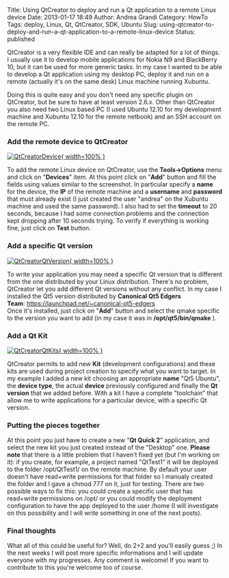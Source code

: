 Title: Using QtCreator to deploy and run a Qt application to a remote Linux device
Date: 2013-01-17 18:49
Author: Andrea Grandi
Category: HowTo
Tags: deploy, Linux, Qt, QtCreator, SDK, Ubuntu
Slug: using-qtcreator-to-deploy-and-run-a-qt-application-to-a-remote-linux-device
Status: published

QtCreator is a very flexible IDE and can really be adapted for a lot of
things. I usually use it to develop mobile applications for Nokia N9 and
BlackBerry 10, but it can be used for more generic tasks. In my case I
wanted to be able to develop a Qt application using my desktop PC,
deploy it and run on a remote (actually it's on the same desk) Linux
machine running Xubuntu.

Doing this is quite easy and you don't need any specific plugin on
QtCreator, but be sure to have at least version 2.6.x. Other than
QtCreator you also need two Linux based PC (I used Ubuntu 12.10 for my
development machine and Xubuntu 12.10 for the remote netbook) and an SSH
account on the remote PC.

### Add the remote device to QtCreator

[![QtCreatorDevice]({filename}/images/2013/01/QtCreatorDevice.png){ width=100% }]({filename}/images/2013/01/QtCreatorDevice.png)

To add the remote Linux device on QtCreator, use the
**Tools-&gt;Options** menu and click on "**Devices**" item. At this
point click on "**Add**" button and fill the fields using values similar
to the screenshot. In particular specify a **name** for the device, the
**IP** of the remote machine and a **username** and **password** that
must already exist (I just created the user "andrea" on the Xubuntu
machine and used the same password). I also had to set the **timeout**
to 20 seconds, because I had some connection problems and the connection
kept dropping after 10 seconds trying. To verify if everything is
working fine, just click on **Test** button.

### Add a specific Qt version

[![QtCreatorQtVersion]({filename}/images/2013/01/QtCreatorQtVersion.png){ width=100% }]({filename}/images/2013/01/QtCreatorQtVersion.png)

To write your application you may need a specific Qt version that is
different from the one distributed by your Linux distribution. There's
no problem, QtCreator let you add different Qt versions without any
conflict. In my case I installed the Qt5 version distributed by
**Canonical Qt5 Edgers
Team**: <https://launchpad.net/~canonical-qt5-edgers>  
Once it's installed, just click on "**Add**" button and select the qmake
specific to the version you want to add (in my case it was in
**/opt/qt5/bin/qmake** ).

### Add a Qt Kit

[![QtCreatorQtKits]({filename}/images/2013/01/QtCreatorQtKits.png){ width=100% }]({filename}/images/2013/01/QtCreatorQtKits.png)

QtCreator permits to add new **Kit** (development configurations) and
these kits are used during project creation to specify what you want to
target. In my example I added a new kit choosing an appropriate **name**
"Qt5 Ubuntu", the **device type**, the actual **device** previously
configured and finally the **Qt version** that we added before. With a
kit I have a complete "toolchain" that allow me to write applications
for a particular device, with a specific Qt version.

### Putting the pieces together

At this point you just have to create a new "**Qt Quick 2**"
application, and select the new kit you just created instead of the
"Desktop" one. **Please note** that there is a little problem that I
haven't fixed yet (but I'm working on it): if you create, for example, a
project named "QtTest1" it will be deployed to the folder /opt/QtTest1/
on the remote machine. By default your user doesn't have read+write
permissions for that folder so I manualy created the folder and I gave a
chmod 777 on it, just for testing. There are two possible ways to fix
this: you could create a specific user that has read+write permissions
on /opt/ or you could modify the deployment configuration to have the
app deployed to the user /home (I will investigate on this possibility
and I will write something in one of the next posts).

### Final thoughts

What all of this could be useful for? Well, do 2+2 and you'll easily
guess ;) In the next weeks I will post more specific informations and I
will update everyone with my progresses. Any comment is welcome! If you
want to contribute to this you're welcome too of course.
